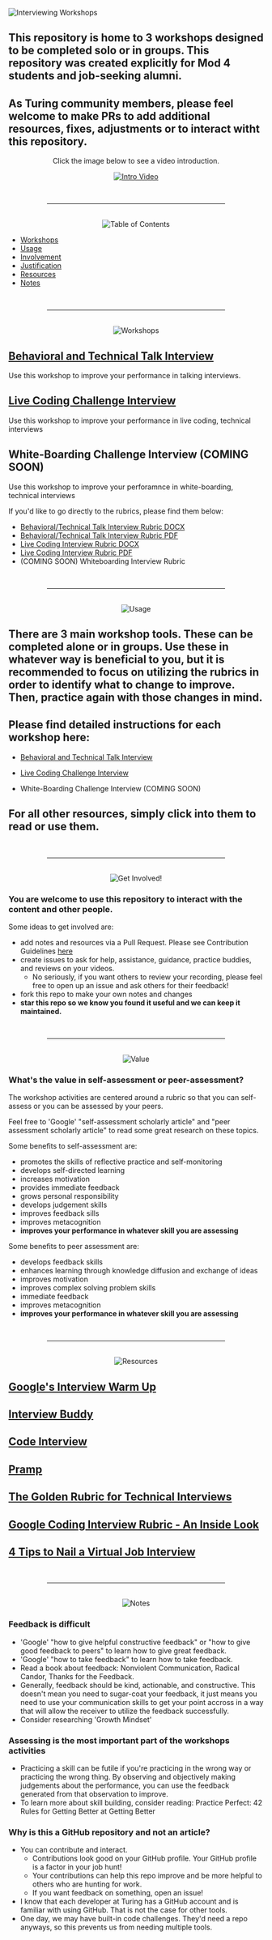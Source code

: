 
![Interviewing Workshops](./assets/banner.png "Interviewing Workshops")

## This repository is home to 3 workshops designed to be completed solo or in groups. This repository was created explicitly for Mod 4 students and job-seeking alumni. 

## As Turing community members, please feel welcome to make PRs to add additional resources, fixes, adjustments or to interact witht this repository. 

<div align="center">

Click the image below to see a video introduction.

[![Intro Video](./assets/video.png)](https://youtu.be/gLSt2lj5h3E "Intro Video")

</div>

<div align="center">
  <br/>
  <hr style="width: 70%"/>
  <br/>
  <picture>
    <img alt="Table of Contents" src="./assets/contents.png">
  </picture>
</div>

- [Workshops](#workshops)
- [Usage](#usage)
- [Involvement](#involvement)
- [Justification](#value)
- [Resources](#resources)
- [Notes](#notes)

<div align="center">
  <br/>
  <hr style="width: 70%"/>
  <br/>
  <picture name="workshops">
    <img alt="Workshops" src="./assets/workshops.png">
  </picture>
</div>

## [Behavioral and Technical Talk Interview](./Behavioral_and_Technical_Talk_Interview_Workshop/TALK_INTERVIEW_WORKSHOP.md)

Use this workshop to improve your performance in talking interviews. 

## [Live Coding Challenge Interview](./Live_Coding_Interview_Workshop/CODING_INTERVIEW_WORKSHOP.md)

Use this workshop to improve your performance in live coding, technical interviews

## White-Boarding Challenge Interview (COMING SOON)

Use this workshop to improve your perforamnce in white-boarding, technical interviews

If you'd like to go directly to the rubrics, please find them below: 
- [Behavioral/Technical Talk Interview Rubric DOCX](Behavioral_and_Technical_Talk_Interview_Workshop/Behavioral_and_Technical_Talk_Interview_Rubric.docx)
- [Behavioral/Technical Talk Interview Rubric PDF](./Behavioral_and_Technical_Talk_Interview_Workshop/Behavioral_and_Technical_Talk_Interview_Rubric.pdf)
- [Live Coding Interview Rubric DOCX](Live_Coding_Interview_Workshop/Live_Coding_Interview_Rubric.docx)
- [Live Coding Interview Rubric PDF](Live_Coding_Interview_Workshop/Live_Coding_Interview_Rubric.pdf)
- (COMING SOON) Whiteboarding Interview Rubric

<div align="center">
  <br/>
  <hr style="width: 70%"/>
  <br/>
  <picture name="usage">
    <img alt="Usage" src="./assets/usage.png">
  </picture>
</div>

## There are 3 main workshop tools. These can be completed alone or in groups. Use these in whatever way is beneficial to you, but it is recommended to focus on utilizing the rubrics in order to identify what to change to improve. Then, practice again with those changes in mind. 

## Please find detailed instructions for each workshop here: 

- [Behavioral and Technical Talk Interview](./Behavioral_and_Technical_Talk_Interview_Workshop/TALK_INTERVIEW_WORKSHOP.md)
- [Live Coding Challenge Interview](./Live_Coding_Interview_Workshop/CODING_INTERVIEW_WORKSHOP.md)

- White-Boarding Challenge Interview (COMING SOON)

## For all other resources, simply click into them to read or use them.

<div align="center">
  <br/>
  <hr style="width: 70%"/>
  <br/>
  <picture name="involvement">
    <img alt="Get Involved!" src="./assets/get_involved.png">
  </picture>
</div>

### You are welcome to use this repository to interact with the content and other people.

Some ideas to get involved are:

- add notes and resources via a Pull Request. Please see Contribution Guidelines [here](./CONTRIBUTIONS.md)
- create issues to ask for help, assistance, guidance, practice buddies, and reviews on your videos. 
  - No seriously, if you want others to review your recording, please feel free to open up an issue and ask others for their feedback! 
- fork this repo to make your own notes and changes
- **star this repo so we know you found it useful and we can keep it maintained.**

<div align="center">
  <br/>
  <hr style="width: 70%"/>
  <br/>
  <picture name="value">
    <img alt="Value" src="./assets/value.png">
  </picture>
</div>

###  What's the value in self-assessment or peer-assessment? 

The workshop activities are centered around a rubric so that you can self-assess or you can be assessed by your peers. 

Feel free to 'Google' "self-assessment scholarly article" and "peer assessment scholarly article" to read some great research on these topics. 

Some benefits to self-assessment are:

- promotes the skills of reflective practice and self-monitoring
- develops self-directed learning
- increases motivation
- provides immediate feedback
- grows personal responsibility
- develops judgement skills
- improves feedback sills
- improves metacognition
- **improves your performance in whatever skill you are assessing**

Some benefits to peer assessment are: 

- develops feedback skills
- enhances learning through knowledge diffusion and exchange of ideas
- improves motivation
- improves complex solving problem skills
- immediate feedback
- improves metacognition
- **improves your performance in whatever skill you are assessing**

<div align="center">
  <br/>
  <hr style="width: 70%"/>
  <br/>
  <picture name="resources">
    <img alt="Resources" src="./assets/resources.png">
  </picture>
</div>

## [Google's Interview Warm Up](https://grow.google/certificates/interview-warmup/)

## [Interview Buddy](https://interviewbuddy.in/)

## [Code Interview](https://codeinterview.io/)

## [Pramp](https://www.pramp.com/#/)

## [The Golden Rubric for Technical Interviews](https://medium.com/swlh/the-golden-rubric-for-technical-interviews-2f087ef2ba1)

## [Google Coding Interview Rubric - An Inside Look](https://www.tryexponent.com/blog/google-coding-interview-rubric)

## [4 Tips to Nail a Virtual Job Interview](https://hbr.org/2021/03/4-tips-to-nail-a-virtual-job-interview)

<div align="center">
  <br/>
  <hr style="width: 70%"/>
  <br/>
  <picture name="notes">
    <img alt="Notes" src="./assets/notes.png">
  </picture>
</div>

### Feedback is difficult

- 'Google' "how to give helpful constructive feedback" or "how to give good feedback to peers" to learn how to give great feedback.
- 'Google' "how to take feedback" to learn how to take feedback. 
- Read a book about feedback: Nonviolent Communication, Radical Candor, Thanks for the Feedback.
- Generally, feedback should be kind, actionable, and constructive. This doesn't mean you need to sugar-coat your feedback, it just means you need to use your communication skills to get your point accross in a way that will allow the receiver to utilize the feedback successfully. 
- Consider researching 'Growth Mindset'

### Assessing is the most important part of the workshops activities

- Practicing a skill can be futile if you're practicing in the wrong way or practicing the wrong thing. By observing and objectively making judgements about the performance, you can use the feedback generated from that observation to improve. 
- To learn more about skill building, consider reading: Practice Perfect: 42 Rules for Getting Better at Getting Better

### Why is this a GitHub repository and not an article? 

- You can contribute and interact.
  - Contributions look good on your GitHub profile. Your GitHub profile is a factor in your job hunt!
  - Your contributions can help this repo improve and be more helpful to others who are hunting for work. 
  - If you want feedback on something, open an issue!
- I know that each developer at Turing has a GitHub account and is familiar with using GitHub. That is not the case for other tools. 
- One day, we may have built-in code challenges. They'd need a repo anyways, so this prevents us from needing multiple tools. 